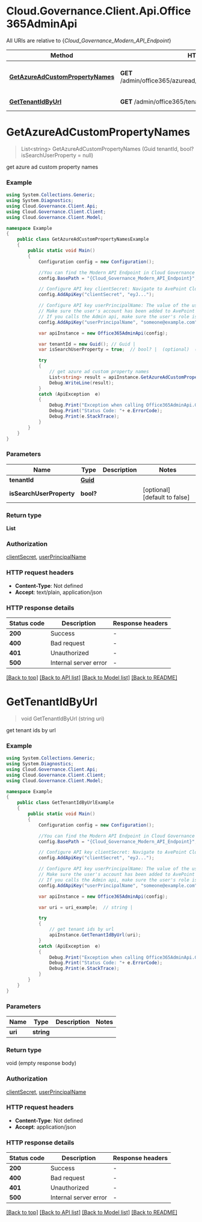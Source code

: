 # Cloud.Governance.Client.Api.Office365AdminApi

All URIs are relative to {*Cloud_Governance_Modern_API_Endpoint*}

Method | HTTP request | Description
------------- | ------------- | -------------
[**GetAzureAdCustomPropertyNames**](Office365AdminApi.md#getazureadcustompropertynames) | **GET** /admin/office365/azuread/{tenantId}/property/names/custom | get azure ad custom property names
[**GetTenantIdByUrl**](Office365AdminApi.md#gettenantidbyurl) | **GET** /admin/office365/tenantid | get tenant ids by url


<a name="getazureadcustompropertynames"></a>
# **GetAzureAdCustomPropertyNames**
> List&lt;string&gt; GetAzureAdCustomPropertyNames (Guid tenantId, bool? isSearchUserProperty = null)

get azure ad custom property names

### Example
```csharp
using System.Collections.Generic;
using System.Diagnostics;
using Cloud.Governance.Client.Api;
using Cloud.Governance.Client.Client;
using Cloud.Governance.Client.Model;

namespace Example
{
    public class GetAzureAdCustomPropertyNamesExample
    {
        public static void Main()
        {
            Configuration config = new Configuration();

            //You can find the Modern API Endpoint in Cloud Governance admin user guide for your environment.
            config.BasePath = "{Cloud_Governance_Modern_API_Endpoint}";

            // Configure API key clientSecret: Navigate to AvePoint Cloud Governance Settings > API Authentication Management to Obtain a client secret.
            config.AddApiKey("clientSecret", "eyJ...");

            // Configure API key userPrincipalName: The value of the userPrincipalName parameter is the login name of a delegated user that will be used to invoke the AvePoint Cloud Governance API. 
            // Make sure the user's account has been added to AvePoint Online Services and has the license for AvePoint Cloud Governance.
            // If you calls the Admin api, make sure the user's role is Service Administrator for AvePoint Cloud Governance.
            config.AddApiKey("userPrincipalName", "someone@example.com");

            var apiInstance = new Office365AdminApi(config);

            var tenantId = new Guid(); // Guid | 
            var isSearchUserProperty = true;  // bool? |  (optional)  (default to false)

            try
            {
                // get azure ad custom property names
                List<string> result = apiInstance.GetAzureAdCustomPropertyNames(tenantId, isSearchUserProperty);
                Debug.WriteLine(result);
            }
            catch (ApiException  e)
            {
                Debug.Print("Exception when calling Office365AdminApi.GetAzureAdCustomPropertyNames: " + e.Message );
                Debug.Print("Status Code: "+ e.ErrorCode);
                Debug.Print(e.StackTrace);
            }
        }
    }
}
```

### Parameters

Name | Type | Description  | Notes
------------- | ------------- | ------------- | -------------
 **tenantId** | [**Guid**](Guid.md)|  | 
 **isSearchUserProperty** | **bool?**|  | [optional] [default to false]

### Return type

**List<string>**

### Authorization

[clientSecret](../README.md#clientSecret), [userPrincipalName](../README.md#userPrincipalName)

### HTTP request headers

 - **Content-Type**: Not defined
 - **Accept**: text/plain, application/json

### HTTP response details
| Status code | Description | Response headers |
|-------------|-------------|------------------|
| **200** | Success |  -  |
| **400** | Bad request |  -  |
| **401** | Unauthorized |  -  |
| **500** | Internal server error |  -  |

[[Back to top]](#) [[Back to API list]](../README.md#documentation-for-api-endpoints) [[Back to Model list]](../README.md#documentation-for-models) [[Back to README]](../README.md)

<a name="gettenantidbyurl"></a>
# **GetTenantIdByUrl**
> void GetTenantIdByUrl (string uri)

get tenant ids by url

### Example
```csharp
using System.Collections.Generic;
using System.Diagnostics;
using Cloud.Governance.Client.Api;
using Cloud.Governance.Client.Client;
using Cloud.Governance.Client.Model;

namespace Example
{
    public class GetTenantIdByUrlExample
    {
        public static void Main()
        {
            Configuration config = new Configuration();

            //You can find the Modern API Endpoint in Cloud Governance admin user guide for your environment.
            config.BasePath = "{Cloud_Governance_Modern_API_Endpoint}";

            // Configure API key clientSecret: Navigate to AvePoint Cloud Governance Settings > API Authentication Management to Obtain a client secret.
            config.AddApiKey("clientSecret", "eyJ...");

            // Configure API key userPrincipalName: The value of the userPrincipalName parameter is the login name of a delegated user that will be used to invoke the AvePoint Cloud Governance API. 
            // Make sure the user's account has been added to AvePoint Online Services and has the license for AvePoint Cloud Governance.
            // If you calls the Admin api, make sure the user's role is Service Administrator for AvePoint Cloud Governance.
            config.AddApiKey("userPrincipalName", "someone@example.com");

            var apiInstance = new Office365AdminApi(config);

            var uri = uri_example;  // string | 

            try
            {
                // get tenant ids by url
                apiInstance.GetTenantIdByUrl(uri);
            }
            catch (ApiException  e)
            {
                Debug.Print("Exception when calling Office365AdminApi.GetTenantIdByUrl: " + e.Message );
                Debug.Print("Status Code: "+ e.ErrorCode);
                Debug.Print(e.StackTrace);
            }
        }
    }
}
```

### Parameters

Name | Type | Description  | Notes
------------- | ------------- | ------------- | -------------
 **uri** | **string**|  | 

### Return type

void (empty response body)

### Authorization

[clientSecret](../README.md#clientSecret), [userPrincipalName](../README.md#userPrincipalName)

### HTTP request headers

 - **Content-Type**: Not defined
 - **Accept**: application/json

### HTTP response details
| Status code | Description | Response headers |
|-------------|-------------|------------------|
| **200** | Success |  -  |
| **400** | Bad request |  -  |
| **401** | Unauthorized |  -  |
| **500** | Internal server error |  -  |

[[Back to top]](#) [[Back to API list]](../README.md#documentation-for-api-endpoints) [[Back to Model list]](../README.md#documentation-for-models) [[Back to README]](../README.md)


